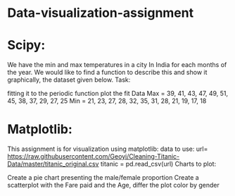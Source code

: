 # Data-visualization-assignment

# Scipy:
We have the min and max temperatures in a city In India for each months of the year. We would like to find a function to describe this and show it graphically, the dataset given below. Task:

fitting it to the periodic function
plot the fit Data Max = 39, 41, 43, 47, 49, 51, 45, 38, 37, 29, 27, 25 Min = 21, 23, 27, 28, 32, 35, 31, 28, 21, 19, 17, 18

# Matplotlib:
This assignment is for visualization using matplotlib: data to use: url= https://raw.githubusercontent.com/Geoyi/Cleaning-Titanic-Data/master/titanic_original.csv titanic = pd.read_csv(url) Charts to plot:

Create a pie chart presenting the male/female proportion
Create a scatterplot with the Fare paid and the Age, differ the plot color by gender




